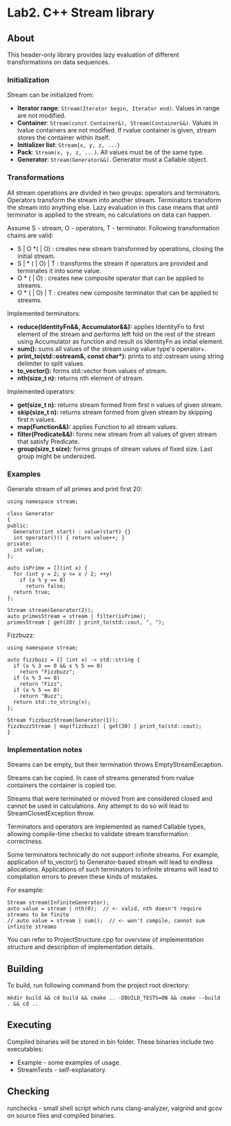 # Lab2. C++ Stream library

## About

This header-only library provides lazy evaluation of different transformations on data sequences.

### Initialization

Stream can be initialized from:

* **Iterator range**: `Stream(Iterator begin, Iterator end)`. Values in range are not modified.
* **Container**: `Stream(const Container&), Stream(Container&&)`. Values in lvalue containers are not modified. If rvalue container is given, stream stores the container within itself.
* **Initializer list**: `Stream{x, y, z, ...}`
* **Pack**: `Stream(x, y, z, ...)`. All values must be of the same type.
* **Generator**: `Stream(Generator&&)`. Generator must a Callable object.

### Transformations

All stream operations are divided in two groups: operators and terminators. Operators transform the stream into another stream. Terminators transform the stream into anything else. Lazy evaluation in this case means that until terminator is applied to the stream, no calculations on data can happen. 

Assume S - stream, O - operators, T - terminator. Following transformation chains are valid:
* S | O \*( | O) : creates new stream transformed by operations, closing the initial stream.
* S | \* ( | O) | T : transforms the stream if operators are provided and terminates it into some value.
* O \* ( | O) : creates new composite operator that can be applied to streams.
* O \* ( | O) | T : creates new composite terminator that can be applied to streams.

Implemented terminators:

* **reduce(IdentityFn&&, Accumulator&&):** applies IdentityFn to first element of the stream and performs left fold on the rest of the stream using Accumulator as function and result os IdentityFn as initial element.
* **sum():** sums all values of the stream using value type's operator+.
* **print_to(std::ostream&, const char\*):** prints to std::ostream using string delimiter to split values.
* **to_vector():** forms std::vector from values of stream.
* **nth(size_t n):** returns nth element of stream.

Implemented operators:

* **get(size_t n):** returns stream formed from first n values of given stream.
* **skip(size_t n):** returns stream formed from given stream by skipping first n values.
* **map(Function&&):** applies Function to all stream values.
* **filter(Predicate&&):** forms new stream from all values of given stream that satisfy Predicate.
* **group(size_t size):** forms groups of stream values of fixed size. Last group might be undersized. 

### Examples 
Generate stream of all primes and print first 20: 
```
using namespace stream;

class Generator
{
public:
  Generator(int start) : value(start) {}
  int operator()() { return value++; }
private:
  int value;
};

auto isPrime = [](int x) {
  for (int y = 2; y <= x / 2; ++y)
    if (x % y == 0)
      return false;
  return true;
};

Stream stream(Generator(2));
auto primesStream = stream | filter(isPrime);
primesStream | get(20) | print_to(std::cout, ", ");
```

Fizzbuzz:
```
using namespace stream;

auto fizzbuzz = [] (int x) -> std::string {
  if (x % 3 == 0 && x % 5 == 0)
    return "Fizzbuzz";
  if (x % 3 == 0)
    return "Fizz";
  if (x % 5 == 0)
    return "Buzz";
  return std::to_string(x);
};

Stream fizzbuzzStream(Generator(1));
fizzbuzzStream | map(fizzbuzz) | get(30) | print_to(std::cout);
}
```

### Implementation notes

Streams can be empty, but their termination throws EmptyStreamExcaption.

Streams can be copied. In case of streams generated from rvalue containers the container is copied too.

Streams that were terminated or moved from are considered closed and cannot be used in calculations.
Any attempt to do so will lead to StreamClosedException throw.

Terminators and operators are implemented as named Callable types, allowing compile-time checks to validate stream transformation correctness. 

Some terminators technically do not support infinite streams. For example, application of to_vector() to Generator-based stream will lead to endless allocations. Applications of such terminators to infinite streams will lead to compilation errors to preven these kinds of mistakes.

For example:
```
Stream stream(InfiniteGenerator);
auto value = stream | nth(0);  // <- valid, nth doesn't require streams to be finite
// auto value = stream | sum();  // <- won't compile, cannot sum infinite streams
```

You can refer to ProjectStructure.cpp for overview of implementation structure and description of implementation details.

## Building

To build, run following command from the project root directory:

```
mkdir build && cd build && cmake .. -DBUILD_TESTS=ON && cmake --build . && cd ..
```

## Executing

Compiled binaries will be stored in bin folder. These binaries include two executables:

* Example - some examples of usage.
* StreamTests - self-explanatory.

## Checking

runchecks - small shell script which runs clang-analyzer, valgrind and gcov on source files and compiled binaries.
